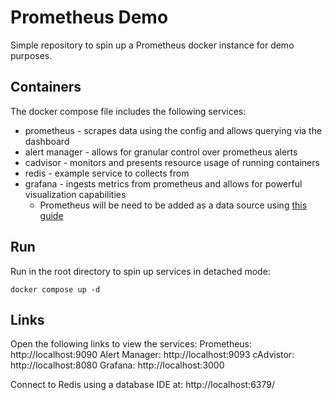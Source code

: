 # Prometheus Demo
Simple repository to spin up a Prometheus docker instance for demo purposes.

## Containers

The docker compose file includes the following services:
* prometheus - scrapes data using the config and allows querying via the dashboard
* alert manager - allows for granular control over prometheus alerts
* cadvisor - monitors and presents resource usage of running containers
* redis - example service to collects from
* grafana - ingests metrics from prometheus and allows for powerful visualization capabilities
  * Prometheus will be need to be added as a data source using [this guide](https://prometheus.io/docs/tutorials/visualizing_metrics_using_grafana/)

## Run

Run in the root directory to spin up services in detached mode:
```
docker compose up -d
```

## Links

Open the following links to view the services:
Prometheus:    http://localhost:9090
Alert Manager: http://localhost:9093
cAdvistor:     http://localhost:8080
Grafana:       http://localhost:3000

Connect to Redis using a database IDE at: http://localhost:6379/
